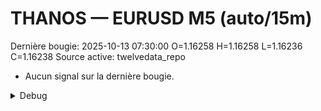 # THANOS — EURUSD M5 (auto/15m)
Dernière bougie: 2025-10-13 07:30:00  O=1.16258  H=1.16258  L=1.16236  C=1.16238
Source active: twelvedata_repo

- Aucun signal sur la dernière bougie.

<details><summary>Debug</summary>

- TD_API_KEY manquant.

</details>
